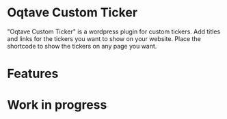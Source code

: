 # Oqtave Custom Ticker
"Oqtave Custom Ticker" is a wordpress plugin for custom tickers. Add titles and links for the tickers you want to show on your website. Place the shortcode to show the tickers on any page you want.
# Features
# Work in progress
